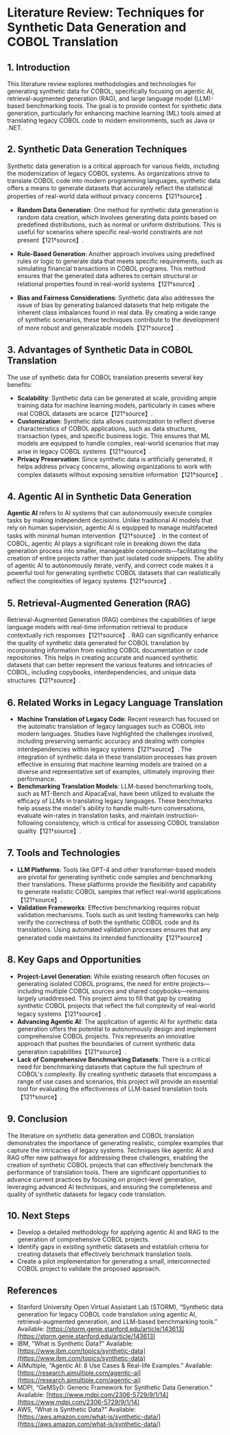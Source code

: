 # Literature Review: Techniques for Synthetic Data Generation and COBOL Translation

## 1. Introduction

This literature review explores methodologies and technologies for generating synthetic data for COBOL, specifically focusing on agentic AI, retrieval-augmented generation (RAG), and large language model (LLM)-based benchmarking tools. The goal is to provide context for synthetic data generation, particularly for enhancing machine learning (ML) tools aimed at translating legacy COBOL code to modern environments, such as Java or .NET.

## 2. Synthetic Data Generation Techniques

Synthetic data generation is a critical approach for various fields, including the modernization of legacy COBOL systems. As organizations strive to translate COBOL code into modern programming languages, synthetic data offers a means to generate datasets that accurately reflect the statistical properties of real-world data without privacy concerns【121†source】.

- **Random Data Generation**: One method for synthetic data generation is random data creation, which involves generating data points based on predefined distributions, such as normal or uniform distributions. This is useful for scenarios where specific real-world constraints are not present【121†source】.

- **Rule-Based Generation**: Another approach involves using predefined rules or logic to generate data that meets specific requirements, such as simulating financial transactions in COBOL programs. This method ensures that the generated data adheres to certain structural or relational properties found in real-world systems【121†source】.

- **Bias and Fairness Considerations**: Synthetic data also addresses the issue of bias by generating balanced datasets that help mitigate the inherent class imbalances found in real data. By creating a wide range of synthetic scenarios, these techniques contribute to the development of more robust and generalizable models【121†source】.

## 3. Advantages of Synthetic Data in COBOL Translation

The use of synthetic data for COBOL translation presents several key benefits:

- **Scalability**: Synthetic data can be generated at scale, providing ample training data for machine learning models, particularly in cases where real COBOL datasets are scarce【121†source】.
- **Customization**: Synthetic data allows customization to reflect diverse characteristics of COBOL applications, such as data structures, transaction types, and specific business logic. This ensures that ML models are equipped to handle complex, real-world scenarios that may arise in legacy COBOL systems【121†source】.
- **Privacy Preservation**: Since synthetic data is artificially generated, it helps address privacy concerns, allowing organizations to work with complex datasets without exposing sensitive information【121†source】.

## 4. Agentic AI in Synthetic Data Generation

**Agentic AI** refers to AI systems that can autonomously execute complex tasks by making independent decisions. Unlike traditional AI models that rely on human supervision, agentic AI is equipped to manage multifaceted tasks with minimal human intervention【121†source】. In the context of COBOL, agentic AI plays a significant role in breaking down the data generation process into smaller, manageable components—facilitating the creation of entire projects rather than just isolated code snippets. The ability of agentic AI to autonomously iterate, verify, and correct code makes it a powerful tool for generating synthetic COBOL datasets that can realistically reflect the complexities of legacy systems【121†source】.

## 5. Retrieval-Augmented Generation (RAG)

Retrieval-Augmented Generation (RAG) combines the capabilities of large language models with real-time information retrieval to produce contextually rich responses【121†source】. RAG can significantly enhance the quality of synthetic data generated for COBOL translation by incorporating information from existing COBOL documentation or code repositories. This helps in creating accurate and nuanced synthetic datasets that can better represent the various features and intricacies of COBOL, including copybooks, interdependencies, and unique data structures【121†source】.

## 6. Related Works in Legacy Language Translation

- **Machine Translation of Legacy Code**: Recent research has focused on the automatic translation of legacy languages such as COBOL into modern languages. Studies have highlighted the challenges involved, including preserving semantic accuracy and dealing with complex interdependencies within legacy systems【121†source】. The integration of synthetic data in these translation processes has proven effective in ensuring that machine learning models are trained on a diverse and representative set of examples, ultimately improving their performance.
- **Benchmarking Translation Models**: LLM-based benchmarking tools, such as MT-Bench and AlpacaEval, have been utilized to evaluate the efficacy of LLMs in translating legacy languages. These benchmarks help assess the model's ability to handle multi-turn conversations, evaluate win-rates in translation tasks, and maintain instruction-following consistency, which is critical for assessing COBOL translation quality【121†source】.

## 7. Tools and Technologies

- **LLM Platforms**: Tools like GPT-4 and other transformer-based models are pivotal for generating synthetic code samples and benchmarking their translations. These platforms provide the flexibility and capability to generate realistic COBOL samples that reflect real-world applications【121†source】.
- **Validation Frameworks**: Effective benchmarking requires robust validation mechanisms. Tools such as unit testing frameworks can help verify the correctness of both the synthetic COBOL code and its translations. Using automated validation processes ensures that any generated code maintains its intended functionality【121†source】.

## 8. Key Gaps and Opportunities

- **Project-Level Generation**: While existing research often focuses on generating isolated COBOL programs, the need for entire projects—including multiple COBOL sources and shared copybooks—remains largely unaddressed. This project aims to fill that gap by creating synthetic COBOL projects that reflect the full complexity of real-world legacy systems【121†source】.
- **Advancing Agentic AI**: The application of agentic AI for synthetic data generation offers the potential to autonomously design and implement comprehensive COBOL projects. This represents an innovative approach that pushes the boundaries of current synthetic data generation capabilities【121†source】.
- **Lack of Comprehensive Benchmarking Datasets**: There is a critical need for benchmarking datasets that capture the full spectrum of COBOL's complexity. By creating synthetic datasets that encompass a range of use cases and scenarios, this project will provide an essential tool for evaluating the effectiveness of LLM-based translation tools【121†source】.

## 9. Conclusion

The literature on synthetic data generation and COBOL translation demonstrates the importance of generating realistic, complex examples that capture the intricacies of legacy systems. Techniques like agentic AI and RAG offer new pathways for addressing these challenges, enabling the creation of synthetic COBOL projects that can effectively benchmark the performance of translation tools. There are significant opportunities to advance current practices by focusing on project-level generation, leveraging advanced AI techniques, and ensuring the completeness and quality of synthetic datasets for legacy code translation.

## 10. Next Steps

- Develop a detailed methodology for applying agentic AI and RAG to the generation of comprehensive COBOL projects.
- Identify gaps in existing synthetic datasets and establish criteria for creating datasets that effectively benchmark translation tools.
- Create a pilot implementation for generating a small, interconnected COBOL project to validate the proposed approach.

## References

- Stanford University Open Virtual Assistant Lab (STORM), “Synthetic data generation for legacy COBOL code translation using agentic AI, retrieval-augmented generation, and LLM-based benchmarking tools.” Available: [https://storm.genie.stanford.edu/article/143613](https://storm.genie.stanford.edu/article/143613)
- IBM, “What is Synthetic Data?” Available: [https://www.ibm.com/topics/synthetic-data](https://www.ibm.com/topics/synthetic-data)
- AIMultiple, “Agentic AI: 8 Use Cases & Real-life Examples.” Available: [https://research.aimultiple.com/agentic-ai](https://research.aimultiple.com/agentic-ai)
- MDPI, “GeMSyD: Generic Framework for Synthetic Data Generation.” Available: [https://www.mdpi.com/2306-5729/9/1/14](https://www.mdpi.com/2306-5729/9/1/14)
- AWS, “What is Synthetic Data?” Available: [https://aws.amazon.com/what-is/synthetic-data/](https://aws.amazon.com/what-is/synthetic-data/)
